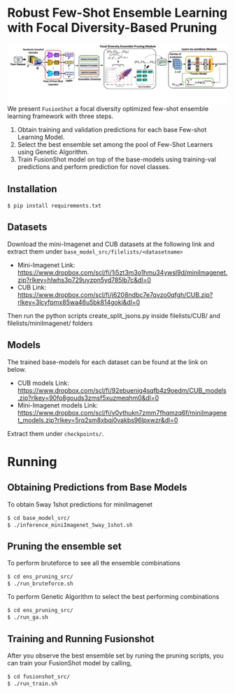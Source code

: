 # Robust Few-Shot Ensemble Learning with Focal Diversity-Based Pruning

![alt text](./main.jpg)
We present `FusionShot` a focal diversity optimized few-shot ensemble learning framework with three steps.
1) Obtain training and validation predictions for each base Few-shot Learning Model.
2) Select the best ensemble set among the pool of Few-Shot Learners using Genetic Algorithm.
3) Train FusionShot model on top of the base-models using training-val predictions and perform prediction for novel classes.

## Installation
```
$ pip install requirements.txt
```

## Datasets
Download the mini-Imagenet and CUB datasets at the following link and extract them under `base_model_src/filelists/<datasetname>`

- Mini-Imagenet Link: https://www.dropbox.com/scl/fi/1i5zt3m3o1hmu34ywsl9d/miniImagenet.zip?rlkey=hlwhs3p729uyzpn5yd785lb7c&dl=0
- CUB Link: https://www.dropbox.com/scl/fi/j6208ndbc7e7qvzo0qfgh/CUB.zip?rlkey=3lcyfpmx85wa46u5bk814goki&dl=0

Then run the python scripts create_split_jsons.py inside filelists/CUB/ and filelists/miniImagenet/ folders 

## Models
The trained base-models for each dataset can be found at the link on below.

- CUB models Link: https://www.dropbox.com/scl/fi/92ebuenjg4sqfb4z9oedm/CUB_models.zip?rlkey=90fo8gouds3zmsf5xuzmeqhm0&dl=0
- Mini-Imagenet models Link: https://www.dropbox.com/scl/fi/y0ythukn7zmm7fhqmzq6f/miniImagenet_models.zip?rlkey=5rq2sm8xbqj0vakbs96lpxwzr&dl=0

Extract them under `checkpoints/`.



# Running

## Obtaining Predictions from Base Models
To obtain 5way 1shot predictions for miniImagenet
```
$ cd base_model_src/
$ ./inference_miniImagenet_5way_1shot.sh
```

## Pruning the ensemble set
To perform bruteforce to see all the ensemble combinations
```
$ cd ens_pruning_src/
$ ./run_bruteforce.sh
```

To perform Genetic Algorithm to select the best performing combinations
```
$ cd ens_pruning_src/
$ ./run_ga.sh
```


## Training and Running Fusionshot
After you observe the best ensemble set by runing the pruning scripts, you can train your FusionShot model by calling,
```
$ cd fusionshot_src/
$ ./run_train.sh
```


